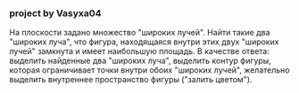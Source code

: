 ### project by Vasyxa04
На плоскости задано множество "широких лучей". Найти такие два "широких луча",
что фигура, находящаяся внутри этих двух "широких лучей" замкнута и имеет
наибольшую площадь.
В качестве ответа:
выделить найденные два "широких луча",
выделить контур фигуры, которая ограничивает точки внутри обоих "широких
лучей",
желательно выделить внутреннее пространство фигуры ("залить цветом").
